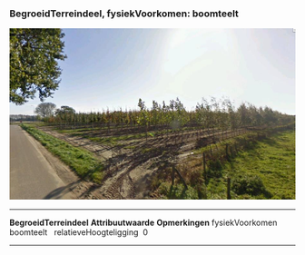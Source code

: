 <div>

### BegroeidTerreindeel, fysiekVoorkomen: boomteelt

![](media/image50.jpg)

  ------------------------- --------------------- -----------------
  **BegroeidTerreindeel**   **Attribuutwaarde**   **Opmerkingen**
  fysiekVoorkomen           boomteelt              
  relatieveHoogteligging     0                     
  ------------------------- --------------------- -----------------

</div>
